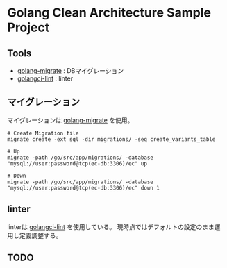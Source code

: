 # Golang Clean Architecture Sample Project

## Tools

- [golang-migrate](https://github.com/golang-migrate/migrate) : DBマイグレーション
- [golangci-lint](https://golangci-lint.run/) : linter

## マイグレーション

マイグレーションは [golang-migrate](https://github.com/golang-migrate/migrate) を使用。


```Shell
# Create Migration file
migrate create -ext sql -dir migrations/ -seq create_variants_table

# Up
migrate -path /go/src/app/migrations/ -database "mysql://user:password@tcp(ec-db:3306)/ec" up

# Down
migrate -path /go/src/app/migrations/ -database "mysql://user:password@tcp(ec-db:3306)/ec" down 1

```

## linter

linterは [golangci-lint](https://golangci-lint.run/) を使用している。
現時点ではデフォルトの設定のまま運用し定義調整する。

## TODO
